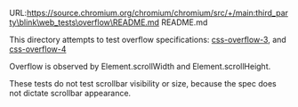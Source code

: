 URL:https://source.chromium.org/chromium/chromium/src/+/main:third_party\blink\web_tests\overflow\README.md
README.md

This directory attempts to test overflow specifications:
[css-overflow-3](https://drafts.csswg.org/css-overflow-3/),
and [css-overflow-4](https://drafts.csswg.org/css-overflow-4/)

Overflow is observed by Element.scrollWidth and Element.scrollHeight.

These tests do not test scrollbar visibility or size, because the spec does not dictate scrollbar appearance.
